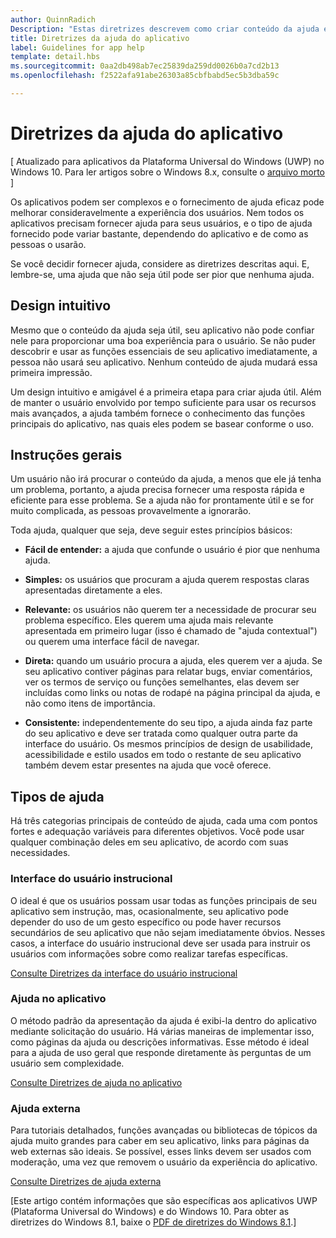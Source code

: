 ```yaml
---
author: QuinnRadich
Description: "Estas diretrizes descrevem como criar conteúdo da ajuda eficaz para seu aplicativo."
title: Diretrizes da ajuda do aplicativo
label: Guidelines for app help
template: detail.hbs
ms.sourcegitcommit: 0aa2db498ab7ec25839da259dd0026b0a7cd2b13
ms.openlocfilehash: f2522afa91abe26303a85cbfbabd5ec5b3dba59c

---
```


# Diretrizes da ajuda do aplicativo

\[ Atualizado para aplicativos da Plataforma Universal do Windows (UWP) no Windows 10. Para ler artigos sobre o Windows 8.x, consulte o [arquivo morto](http://go.microsoft.com/fwlink/p/?linkid=619132) \]

Os aplicativos podem ser complexos e o fornecimento de ajuda eficaz pode melhorar consideravelmente a experiência dos usuários. Nem todos os aplicativos precisam fornecer ajuda para seus usuários, e o tipo de ajuda fornecido pode variar bastante, dependendo do aplicativo e de como as pessoas o usarão.

Se você decidir fornecer ajuda, considere as diretrizes descritas aqui. E, lembre-se, uma ajuda que não seja útil pode ser pior que nenhuma ajuda.

## <span id="intuitive_design"></span><span id="INTUITIVE_DESIGN"></span>Design intuitivo

Mesmo que o conteúdo da ajuda seja útil, seu aplicativo não pode confiar nele para proporcionar uma boa experiência para o usuário. Se não puder descobrir e usar as funções essenciais de seu aplicativo imediatamente, a pessoa não usará seu aplicativo. Nenhum conteúdo de ajuda mudará essa primeira impressão.

Um design intuitivo e amigável é a primeira etapa para criar ajuda útil. Além de manter o usuário envolvido por tempo suficiente para usar os recursos mais avançados, a ajuda também fornece o conhecimento das funções principais do aplicativo, nas quais eles podem se basear conforme o uso.

## <span id="general_instructions"></span><span id="GENERAL_INSTRUCTIONS"></span>Instruções gerais

Um usuário não irá procurar o conteúdo da ajuda, a menos que ele já tenha um problema, portanto, a ajuda precisa fornecer uma resposta rápida e eficiente para esse problema. Se a ajuda não for prontamente útil e se for muito complicada, as pessoas provavelmente a ignorarão.

Toda ajuda, qualquer que seja, deve seguir estes princípios básicos:

-   **Fácil de entender:** a ajuda que confunde o usuário é pior que nenhuma ajuda.

-   **Simples:** os usuários que procuram a ajuda querem respostas claras apresentadas diretamente a eles.

-   **Relevante:** os usuários não querem ter a necessidade de procurar seu problema específico. Eles querem uma ajuda mais relevante apresentada em primeiro lugar (isso é chamado de "ajuda contextual") ou querem uma interface fácil de navegar.

-   **Direta:** quando um usuário procura a ajuda, eles querem ver a ajuda. Se seu aplicativo contiver páginas para relatar bugs, enviar comentários, ver os termos de serviço ou funções semelhantes, elas devem ser incluídas como links ou notas de rodapé na página principal da ajuda, e não como itens de importância.

-   **Consistente:** independentemente do seu tipo, a ajuda ainda faz parte do seu aplicativo e deve ser tratada como qualquer outra parte da interface do usuário. Os mesmos princípios de design de usabilidade, acessibilidade e estilo usados em todo o restante de seu aplicativo também devem estar presentes na ajuda que você oferece.

## <span id="types_of_help"></span><span id="TYPES_OF_HELP"></span>Tipos de ajuda

Há três categorias principais de conteúdo de ajuda, cada uma com pontos fortes e adequação variáveis para diferentes objetivos. Você pode usar qualquer combinação deles em seu aplicativo, de acordo com suas necessidades.

### <span id="instructional_ui"></span><span id="INSTRUCTIONAL_UI"></span>Interface do usuário instrucional

O ideal é que os usuários possam usar todas as funções principais de seu aplicativo sem instrução, mas, ocasionalmente, seu aplicativo pode depender do uso de um gesto específico ou pode haver recursos secundários de seu aplicativo que não sejam imediatamente óbvios. Nesses casos, a interface do usuário instrucional deve ser usada para instruir os usuários com informações sobre como realizar tarefas específicas.

[Consulte Diretrizes da interface do usuário instrucional](instructional-ui.md)

### <span id="in_app_help"></span><span id="IN_APP_HELP"></span>Ajuda no aplicativo

O método padrão da apresentação da ajuda é exibi-la dentro do aplicativo mediante solicitação do usuário. Há várias maneiras de implementar isso, como páginas da ajuda ou descrições informativas. Esse método é ideal para a ajuda de uso geral que responde diretamente às perguntas de um usuário sem complexidade.

[Consulte Diretrizes de ajuda no aplicativo](in-app-help.md)

### <span id="external_help"></span><span id="EXTERNAL_HELP"></span>Ajuda externa

Para tutoriais detalhados, funções avançadas ou bibliotecas de tópicos da ajuda muito grandes para caber em seu aplicativo, links para páginas da web externas são ideais. Se possível, esses links devem ser usados com moderação, uma vez que removem o usuário da experiência do aplicativo.

[Consulte Diretrizes de ajuda externa](external-help.md)

\[Este artigo contém informações que são específicas aos aplicativos UWP (Plataforma Universal do Windows) e do Windows 10. Para obter as diretrizes do Windows 8.1, baixe o [PDF de diretrizes do Windows 8.1](https://go.microsoft.com/fwlink/p/?linkid=258743).\]



<!--HONumber=Jun16_HO5-->


